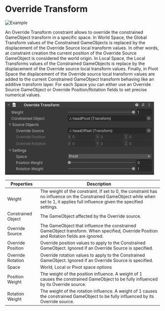 # Override Transform

![Example](../images/constraint_override_transform/override_transform.gif)

An Override Transform constraint allows to override the constrained GameObject transform in a specific space.
In World Space, the Global Transform values of the Constrained GameObjects is replaced by the displacement of
the Override Source local transform values. In other words, at constraint creation the current position of the Override Source GameObject is considered the world origin.
In Local Space, the Local Transforms values of the Constrained GameObjects is replace by the displacement of
the Override source local transform values. Finally, in Pivot Space the displacement of
the Override source local transform values are added to the current Constrained GameObject transform behaving like an additive transform layer.
For each Space you can either use an Override Source GameObject or Override Position/Rotation fields to set precise numerical values.

![Example](../images/constraint_override_transform/override_transform_component.png)

|Properties|Description|
|---|---|
|Weight|The weight of the constraint. If set to 0, the constraint has no influence on the Constrained GameObject while when set to 1, it applies full influence given the specified settings.|
|Constrained Object|The GameObject affected by the Override source.|
|Override Source|The GameObject that influence the constrained GameObject transform. When specified, Override Position and Rotation fields are ignored.|
|Override Position|Override position values to apply to the Constrained GameObject. Ignored if an Override Source is specified.|
|Override Rotation|Override rotation values to apply to the Constrained GameObject. Ignored if an Override Source is specified.|
|Space|World, Local or Pivot space options|
|Position Weight|The weight of the position influence. A weight of 1 causes the constrained GameObject to be fully influenced by its Override source.|
|Rotation Weight|The weight of the rotation influence. A weight of 1 causes the constrained GameObject to be fully influenced by its Override source.|